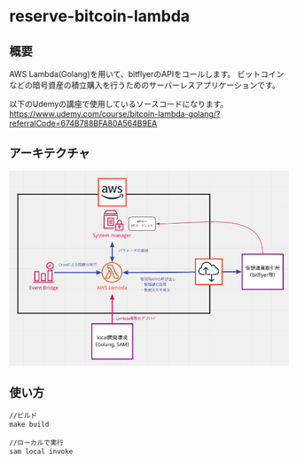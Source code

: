 # reserve-bitcoin-lambda

## 概要
AWS Lambda(Golang)を用いて、bitflyerのAPIをコールします。
ビットコインなどの暗号資産の積立購入を行うためのサーバーレスアプリケーションです。

以下のUdemyの講座で使用しているソースコードになります。<br/>
https://www.udemy.com/course/bitcoin-lambda-golang/?referralCode=674B788BFA80A564B9EA

## アーキテクチャ
![アーキテクチャ](https://raw.githubusercontent.com/Kohei-Sato-1221/reserve-bitcoin-lambda/images/architecture.png)


## 使い方
```
//ビルド
make build

//ローカルで実行
sam local invoke
```
